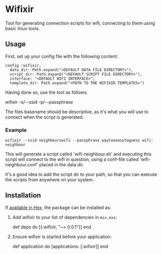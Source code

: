 # Wifixir

Tool for generating connection scripts for wifi, connecting to them using basic
linux tools.

## Usage

First, set up your config file with the following content:

    config :wifixir,
      data_dir: Path.expand("<DEFAULT DATA FILE DIRECTORY>"),
      script_dir: Path.expand("<DEFAULT SCRIPT FILE DIRECTORY>"),
      interface: "<DEFAULT WIFI INTERFACE>",
      template_dir: Path.expand("<PATH TO THE WIFIXIR TEMPLATES>")

Having done so, use the tool as follows:

wifixir -s/--ssid <SSID> -p/--passphrase <PASSPHRASE> <files basename>

The files basename should be descriptive, as it's what you will use to connect
when the script is generated.

### Example

    wifixir --ssid neighbourswifi --passphrase waytooeasytoguess wifi-neighbour

This will generate a script called 'wifi-neighbour.sh' and executing this script
will connect to the wifi in question, using a conf-file called 'wifi-neighbour.conf'
placed in the data dir.

It's a good idea to add the script dir to your path, so that you can execute
the scripts from anywhere on your system.

## Installation

If [available in Hex](https://hex.pm/docs/publish), the package can be installed as:

  1. Add wifixir to your list of dependencies in `mix.exs`:

        def deps do
          [{:wifixir, "~> 0.0.1"}]
        end

  2. Ensure wifixir is started before your application:

        def application do
          [applications: [:wifixir]]
        end
